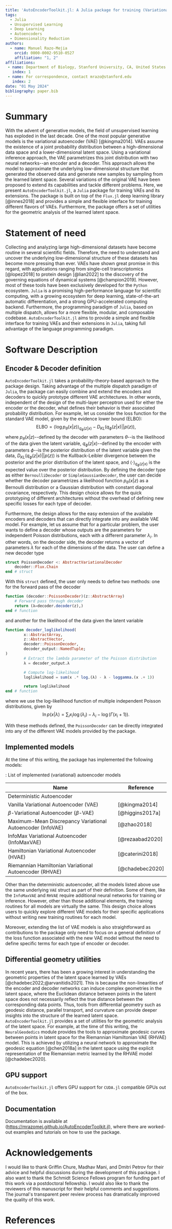 ```yaml
---
title: 'AutoEncoderToolkit.jl: A Julia package for training (Variational) Autoencoders'
tags:
  - Julia
  - Unsupervised Learning
  - Deep Learning
  - Autoencoders
  - Dimensionality Reduction
authors:
  - name: Manuel Razo-Mejia
    orcid: 0000-0002-9510-0527
    affiliation: "1, 2"
affiliations:
 - name: Department of Biology, Stanford University, CA, United States of America
   index: 1
 - name: For correspondence, contact mrazo@stanford.edu
   index: 2
date: "01 May 2024"
bibliography: paper.bib
---
```


# Summary

With the advent of generative models, the field of unsupervised learning has
exploded in the last decade. One of the most popular generative models is the
variational autoencoder (VAE) [@kingma2014]. VAEs assume the existence of a
joint probability distribution between a high-dimensional data space and a
lower-dimensional latent space. Using a variational inference approach, the VAE
parametrizes this joint distribution with two neural networks--an encoder and a
decoder. This approach allows the model to approximate the underlying
low-dimensional structure that generated the observed data and generate new
samples by sampling from the learned latent space. Several variations of the
original VAE have been proposed to extend its capabilities and tackle different
problems. Here, we present `AutoEncoderToolkit.jl`, a `Julia` package for
training VAEs and its extensions. The package is built on top of the `Flux.jl`
deep learning library [@innes2018] and provides a simple and flexible interface
for training different flavors of VAEs. Furthermore, the package offers a set of
utilities for the geometric analysis of the learned latent space.

# Statement of need

Collecting and analyzing large high-dimensional datasets have become routine in
several scientific fields. Therefore, the need to understand and uncover the
underlying low-dimensional structure of these datasets has become more pressing
than ever. VAEs have shown great promise in this regard, with applications
ranging from single-cell transcriptomics [@lopez2018] to protein design
[@lian2022] to the discovery of the governing equations of dynamical systems
[@champion2019]. However, most of these tools have been exclusively developed
for the `Python` ecosystem. `Julia` is a promising high-performance language for
scientific computing, with a growing ecosystem for deep learning,
state-of-the-art automatic differentiation, and a strong GPU-accelerated
computing backend. Furthermore, the programming paradigm of `Julia`, based on
multiple dispatch, allows for a more flexible, modular, and composable codebase.
`AutoEncoderToolkit.jl` aims to provide a simple and flexible interface for
training VAEs and their extensions in `Julia`, taking full advantage of the
language programming paradigm.

# Software Description

## Encoder \& Decoder definition

`AutoEncoderToolkit.jl` takes a probability-theory-based approach to the package
design. Taking advantage of the multiple dispatch paradigm of `Julia`, the
package can easily combine and extend the encoders and decoders to quickly
prototype different VAE architectures. In other words, independent of the design
of the multi-layer perceptron used for either the encoder or the decoder, what
defines their behavior is their associated probability distribution. For
example, let us consider the loss function for the standard VAE model, given by
the evidence lower bound (ELBO): 
$$ 
\text{ELBO} = \left\langle \log p_\theta(x|z) \right\rangle_{q_\phi(z|x)} -
D_{KL}(q_\phi(z|x)
|| p(z)), 
\tag{1} 
$$ 
where $p_\theta(x|z)$--defined by the decoder with parameters $\theta$--is the
likelihood of the data given the latent variable, $q_\phi(z|x)$--defined by the
encoder with parameters $\phi$--is the posterior distribution of the latent
variable given the data, $D_{KL}(q_\phi(z|x) || p(z))$ is the Kullback-Leibler
divergence between the posterior and the prior distribution of the latent space,
and $\langle\cdot\rangle_{q_\phi(z|x)}$ is the expected value over the posterior
distribution. By defining the decoder type as either `BernoulliDecoder` or
`SimpleGaussianDecoder`, the user can decide whether the decoder parametrizes a
likelihood function $p_\theta(x|z)$ as a Bernoulli distribution or a Gaussian
distribution with constant diagonal covariance, respectively. This design choice
allows for the quick prototyping of different architectures without the overhead
of defining new specific losses for each type of decoder.

Furthermore, the design allows for the easy extension of the available encoders
and decoders that can directly integrate into any available VAE model. For
example, let us assume that for a particular problem, the user wants to define a
decoder whose outputs are the parameters for independent Poisson distributions,
each with a different parameter $\lambda_i$. In other words, on the decoder
side, the decoder returns a vector of parameters $\lambda$ for each of the
dimensions of the data. The user can define a new decoder type

```julia
struct PoissonDecoder <: AbstractVariationalDecoder
    decoder::Flux.Chain
end # struct
```

With this `struct` defined, the user only needs to define two methods: one for
the forward pass of the decoder

```julia
function (decoder::PoissonDecoder)(z::AbstractArray)
    # Forward pass through decoder
    return (λ=decoder.decoder(z),)
end # function
```

and another for the likelihood of the data given the latent variable

```julia
function decoder_loglikelihood(
        x::AbstractArray,
        z::AbstractVector,
        decoder::PoissonDecoder,
        decoder_output::NamedTuple;
)
        # Extract the lambda parameter of the Poisson distribution
        λ = decoder_output.λ

        # Compute log-likelihood
        loglikelihood = sum(x .* log.(λ) - λ - loggamma.(x .+ 1))

        return loglikelihood
end # function
```

where we use the log-likelihood function of multiple independent Poisson
distributions, given by
$$
\ln p(x|\lambda) = \sum_i x_i \log(\lambda_i) - 
\lambda_i - \log(\Gamma(x_i + 1)).
\tag{2}
$$

With these methods defined, the `PoissonDecoder` can be directly integrated into
any of the different VAE models provided by the package.

## Implemented models

At the time of this writing, the package has implemented the following models:

: List of implemented (variational) autoencoder models

| Name                                                       | Reference       |
| ---------------------------------------------------------- | --------------- |
| Deterministic Autoencoder                                  |                 |
| Vanilla Variational Autoencoder (VAE)                      | [@kingma2014]   |
| $\beta$-Variational Autoencoder ($\beta$-VAE)              | [@higgins2017a] |
| Maximum-Mean Discrepancy Variational Autoencoder (InfoVAE) | [@zhao2018]     |
| InfoMax Variational Autoencoder (InfoMaxVAE)               | [@rezaabad2020] |
| Hamiltonian Variational Autoencoder (HVAE)                 | [@caterini2018] |
| Riemannian Hamiltonian Variational Autoencoder (RHVAE)     | [@chadebec2020] |

Other than the deterministic autoencoder, all the models listed above use the
same underlying `VAE` struct as part of their definition. Some of them, like the
`InfoMaxVAE` and `RHVAE` require additional neural networks for training or
inference. However, other than those additional elements, the training routines
for all models are virtually the same. This design choice allows users to
quickly explore different VAE models for their specific applications without
writing new training routines for each model.

Moreover, extending the list of VAE models is also straightforward as
contributions to the package only need to focus on a general definition of the
loss function associated with the new VAE model without the need to define
specific terms for each type of encoder or decoder.

## Differential geometry utilities

In recent years, there has been a growing interest in understanding the
geometric properties of the latent space learned by VAEs
[@chadebec2022;@arvanitidis2021]. This is because the non-linearities of the
encoder and decoder networks can induce complex geometries in the latent space,
where the Euclidean distance between points in the latent space does not
necessarily reflect the true distance between the corresponding data points.
Thus, tools from differential geometry such as geodesic distance, parallel
transport, and curvature can provide deeper insights into the structure of the
learned latent space. `AutoEncoderToolkit.jl` provides a set of utilities for
the geometric analysis of the latent space. For example, at the time of this
writing, the `NeuralGeodedics` module provides the tools to approximate geodesic
curves between points in latent space for the Riemannian Hamiltonian VAE (RHVAE)
model. This is achieved by utilizing a neural network to approximate the
geodesic equation [@chen2018a] in the latent space using the explicit
representation of the Riemannian metric learned by the RHVAE model
[@chadebec2020].

## GPU support

`AutoEncoderToolkit.jl` offers GPU support for `CUDA.jl` compatible GPUs out of
the box. 

## Documentation

Documentation is available at
(https://mrazomej.github.io/AutoEncoderToolkit.jl), where there are worked-out
examples and tutorials on how to use the package.

# Acknowledgements

I would like to thank Griffin Chure, Madhav Mani, and Dmitri Petrov for their
advice and helpful discussions during the development of this package. I also
want to thank the Schmidt Science Fellows program for funding part of this work
via a postdoctoral fellowship. I would also like to thank the reviewers of this
manuscript for their helpful comments and suggestions. The journal's transparent
peer review process has dramatically improved the quality of this work.

# References